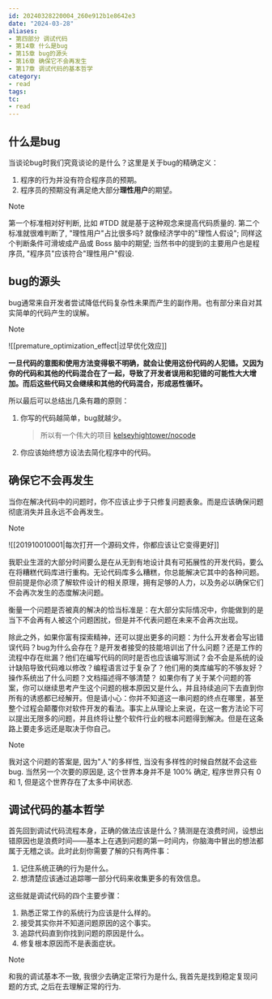 ```yaml
---
id: 20240328220004_260e912b1e8642e3
date: "2024-03-28"
aliases:
- 第四部分 调试代码
- 第14章 什么是bug
- 第15章 bug的源头
- 第16章 确保它不会再发生
- 第17章 调试代码的基本哲学
category:
- read
tags:
tc:
- read
---
```


## 什么是bug

当谈论bug时我们究竟谈论的是什么？这里是关于bug的精确定义：

1. 程序的行为并没有符合程序员的预期。
2. 程序员的预期没有满足绝大部分**理性用户**的期望。

> [!NOTE]
> 第一个标准相对好判断, 比如 #TDD 就是基于这种观念来提高代码质量的.
> 第二个标准就很难判断了, "理性用户"占比很多吗? 就像经济学中的"理性人假设";
>     同样这个判断条件可滑坡成产品或 Boss 脑中的期望;
>     当然书中的提到的主要用户也是程序员, "程序员"应该符合"理性用户"假设.

## bug的源头

bug通常来自开发者尝试降低代码复杂性未果而产生的副作用。也有部分来自对其实简单的代码产生的误解。

> [!NOTE]
> ![[premature_optimization_effect|过早优化效应]]

**一旦代码的意图和使用方法变得极不明确，就会让使用这份代码的人犯错。又因为你的代码和其他的代码混合在了一起，导致了开发者误用和犯错的可能性大大增加。而后这些代码又会继续和其他的代码混合，形成恶性循环。**

所以最后可以总结出几条有趣的原则：

1. 你写的代码越简单，bug就越少。
    > 所以有一个伟大的项目 [kelseyhightower/nocode](https://github.com/kelseyhightower/nocode)
2. 你应该始终想方设法去简化程序中的代码。

## 确保它不会再发生

当你在解决代码中的问题时，你不应该止步于只修复问题表象。而是应该确保问题彻底消失并且永远不会再发生。

> [!NOTE]
> ![[201910010001|每次打开一个源码文件，你都应该让它变得更好]]

我职业生涯的大部分时间要么是在从无到有地设计具有可拓展性的开发代码，要么在将糟糕代码库进行重构。无论代码库多么糟糕，你总能解决它其中的各种问题。但前提是你必须了解软件设计的相关原理，拥有足够的人力，以及务必以确保它们不会再次发生的态度解决问题。

衡量一个问题是否被真的解决的恰当标准是：在大部分实际情况中，你能做到的是当下不会再有人被这个问题困扰，但是并不代表问题在未来不会再次出现。

除此之外，如果你富有探索精神，还可以提出更多的问题：为什么开发者会写出错误代码？bug为什么会存在？是开发者接受的技能培训出了什么问题？还是工作的流程中存在纰漏？他们在编写代码的同时是否也应该编写测试？会不会是系统的设计缺陷导致代码难以修改？编程语言过于复杂了？他们用的类库编写的不够友好？操作系统出了什么问题？文档描述得不够清楚？
如果你有了关于某个问题的答案，你可以继续思考产生这个问题的根本原因又是什么，并且持续追问下去直到你所有的诱惑都已经解开。但是请小心：你并不知道这一串问题的终点在哪里，甚至整个过程会颠覆你对软件开发的看法。事实上从理论上来说，在这一套方法论下可以提出无限多的问题，并且终将让整个软件行业的根本问题得到解决。但是在这条路上要走多远还是取决于你自己。

> [!NOTE]
> 我对这个问题的答案是, 因为"人"的多样性, 当没有多样性的时候自然就不会这些bug.
> 当然另一个次要的原因是, 这个世界本身并不是 100% 确定, 程序世界只有 0 和 1, 但是这个世界存在了太多中间状态.

## 调试代码的基本哲学

首先回到调试代码流程本身，正确的做法应该是什么？猜测是在浪费时间，设想出错原因也是浪费时间——基本上在遇到问题的第一时间内，你脑海中冒出的想法都属于无稽之谈。此时此刻你需要了解的只有两件事：
1. 记住系统正确的行为是什么。
2. 想清楚应该通过追踪哪一部分代码来收集更多的有效信息。

这些就是调试代码的四个主要步骤：
1. 熟悉正常工作的系统行为应该是什么样的。
2. 接受其实你并不知道问题原因的这个事实。
3. 追踪代码直到你找到问题的原因是什么。
4. 修复根本原因而不是表面症状。

> [!NOTE]
> 和我的调试基本不一致, 我很少去确定正常行为是什么, 我首先是找到稳定复现问题的方式, 之后在去理解正常的行为.
